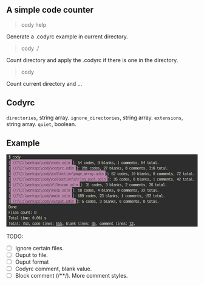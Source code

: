 ## A simple code counter

> cody help

Generate a .codyrc example in current directory.

> cody ./

Count directory and apply the .codyrc if there is one in the directory.

> cody

Count current directory and ...

## Codyrc
`directories`, string array.
`ignore_directories`, string array.
`extensions`, string array.
`quiet`, boolean.

## Example
![example](./example/example_0.png)



TODO: 
- [ ] Ignore certain files.
- [ ] Ouput to file.
- [ ] Ouput format
- [ ] Codyrc comment, blank value.
- [ ] Block comment (/**/). More comment styles.